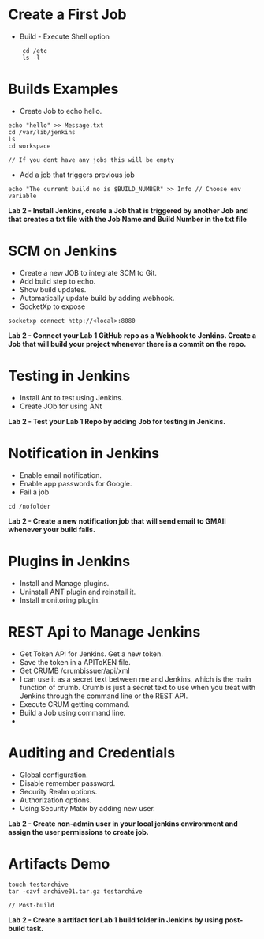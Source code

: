 # Create a First Job

- Build - Execute Shell option 

```
    cd /etc
    ls -l
```

# Builds Examples

- Create Job to echo hello. 
```
echo "hello" >> Message.txt
cd /var/lib/jenkins 
ls
cd workspace

// If you dont have any jobs this will be empty

```

- Add a job that triggers previous job
```
echo "The current build no is $BUILD_NUMBER" >> Info // Choose env variable

```

**Lab 2 - Install Jenkins, create a Job that is triggered by another Job and that creates a txt file with the Job Name and Build Number in the txt file**

# SCM on Jenkins

- Create a new JOB to integrate SCM to Git. 
- Add build step to echo. 
- Show build updates.
- Automatically update build by adding webhook.
- SocketXp to expose

```
socketxp connect http://<local>:8080

```

**Lab 2 - Connect your Lab 1 GitHub repo as a Webhook to Jenkins. Create a Job that will build your project whenever there is a commit on the repo.**

# Testing in Jenkins

- Install Ant to test using Jenkins. 
- Create JOb for using ANt

**Lab 2 - Test your Lab 1 Repo  by adding Job for testing in Jenkins.**

# Notification in Jenkins

- Enable email notification. 
- Enable app passwords for Google. 
- Fail a job

```
cd /nofolder
```

**Lab 2 - Create a new notification job that will send email to GMAIl whenever your build fails.**

# Plugins in Jenkins

- Install and Manage plugins. 
- Uninstall ANT plugin and reinstall it. 
- Install monitoring plugin. 

# REST Api to Manage Jenkins

- Get Token API for Jenkins. Get a new token. 
- Save the token in a APIToKEN file. 
- Get CRUMB /crumbissuer/api/xml 
-  I can use it as a secret text between me and Jenkins, which is the main function of crumb. Crumb is just a secret text to use when you treat with Jenkins through the command line or the REST API. 
- Execute CRUM getting command. 
- Build a Job using command line. 
- 

# Auditing and Credentials

- Global configuration. 
- Disable remember password. 
- Security Realm options. 
- Authorization options. 
- Using Security Matix by adding new user. 

**Lab 2 - Create non-admin user in your local jenkins environment and assign the user permissions to create job.**

# Artifacts Demo

```
touch testarchive
tar -czvf archive01.tar.gz testarchive

// Post-build

```

**Lab 2 - Create a artifact for Lab 1 build folder in Jenkins by using post-build task.**